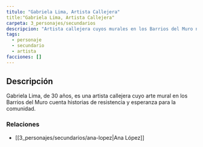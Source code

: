 ```yaml
---
titulo: "Gabriela Lima, Artista Callejera"
title:"Gabriela Lima, Artista Callejera"
carpeta: 3_personajes/secundarios
descripcion: "Artista callejera cuyos murales en los Barrios del Muro narran historias de resistencia y esperanza."
tags:
  - personaje
  - secundario
  - artista
facciones: []
---
```


## Descripción

Gabriela Lima, de 30 años, es una artista callejera cuyo arte mural en los Barrios del Muro cuenta historias de resistencia y esperanza para la comunidad.

### Relaciones

- [[3_personajes/secundarios/ana-lopez|Ana López]]

